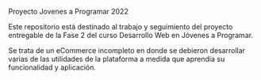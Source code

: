 Proyecto Jovenes a Programar 2022
 
Este repositorio está destinado al trabajo y seguimiento del proyecto entregable de la Fase 2 del curso Desarrollo Web en Jóvenes a Programar.

Se trata de un eCommerce incompleto en donde se debieron desarrollar varias de las utilidades de la plataforma a medida que aprendía su funcionalidad y aplicación.
